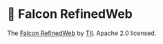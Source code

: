 # 📀 Falcon RefinedWeb

The [Falcon RefinedWeb](https://huggingface.co/datasets/tiiuae/falcon-refinedweb) by [TII](https://www.tii.ae).
Apache 2.0 licensed.
